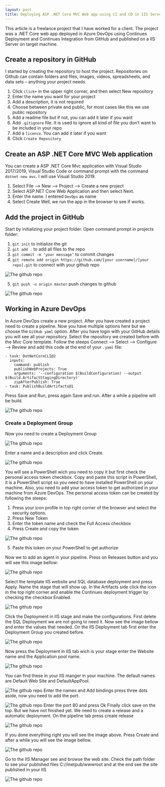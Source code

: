 ```yaml
---
layout: post
title: Deploying ASP .NET Core MVC Web app using CI and CD in IIS Server from Azure DevOps
---
```



This article is a freelance project that I have worked for a client. The project was a .NET Core web app deployed in Azure DevOps using Continues Deployment and Continues Integration from GitHub and published on a IIS Server on target machine.


## Create a repository in GitHub

I started by creating the repository to host the project. Repositories on Github can contain folders and files, images, videos, spreadsheets, and data sets – anything your project needs. 
1.	Click `click+` in the upper right corner, and then select New repository
2.	Enter the name you want for your project
3.	Add a description, it is not required
4.	Choose between private and public, for most cases like this we use public repository
5.	Add a readme file but if not, you can add it later if you want
6.	Add `.gitignore` file. It is used to ignore all kind of file you don’t want to be included in your repo
7.	Add a `licence`. You can add it later if you want
8.	Click `Create Repository`

## Create an ASP .NET Core MVC Web application

You can create a ASP .NET Core Mvc application with Visual Studio 2017/2019, Visual Studio Code or command prompt with the command `dotnet new mvc`.
I will use Visual Studio 2019.
1.	Select File --> New --> Project --> Create a new project
2.	Select ASP.NET Core Web Application and then select Next.
3.	Enter the name. I entered `DevOps` as name
4.	Select Create
Well, we run the app in the browser to see if works.

## Add the project in GitHub

Start by initializing your project folder. Open command prompt in projects folder:
1.	`git init` to initialize the git
2.	`git add .` to add all files to the repo
3.	`git commit -m 'your message'` to commit changes
4.	`git remote add origin https://github.com/[your username]/[your repo].git` to connect with your github repo

![The github repo](/images/fifthPost/GithubRepo.PNG)

5.	`git push -u origin master` push changes to github

![The github repo](/images/fifthPost/PushToGitHub.PNG)

 


## Working in Azure DevOps

In Azure DevOps create a new project. After you have created a project need to create a pipeline. Now you have multiple options here but we choose the `GitHub yaml` option. 
After you have login with your GitHub details you will see all your repository. Select the repository we created before with the Mvc Core template. Follow the steeps Connect --> Select --> Configure --> Review  and add this code at the end of your `.yaml` file:

```
- task: DotNetCoreCLI@2
  inputs:
    command: publish
    publishWebProjects: True
    arguments: '--configuration $(BuildConfiguration) --output $(Build.ArtifactStagingDirectory)'
    zipAfterPublish: True
- task: PublishBuildArtifacts@1
```

Press Save and Run, press again Save and run. After a while a pipeline will be build.

![The github repo](/images/fifthPost/Build.PNG)
 
### Create a Deployment Group

Now you need to create a Deployment Group

 ![The github repo](/images/FifthPost/DeploymentGroup.PNG)
 
Enter a name and a description and click Create. 

 ![The github repo](/images/fifthPost/DeploymentGroupScript.PNG)

You will see a PowerShell wich you need to copy it but first check the personal access token checkbox. Copy and paste this script in PowerShell, it is a PowerShell script so you need to have installed PowerShell on your machine. Also, you need to add your access token to get authorized in your machine from Azure DevOps. The personal access token can be created by following the steeps: 
1.	Press your icon profile in top right corner of the browser and select the security options.
2.	Press New Token
3.	Enter the token name and check the Full Access checkbox
4.	Press Create and copy the token 
 
 ![The github repo](/images/fifthPost/Token.PNG)

5.	Paste this token on your PowerShell to get authorize
  
Now we to add an agent in your pipeline. Press on Releases button and you will see this image bellow:

 ![The github repo](/images/fifthPost/SelectTemplateRelease.PNG)

Select the template IIS website and SQL database deployment and press Apply. Name the stage that will show up. In the Artifacts side click the icon in the top right corner and enable the Continues deployment trigger by checking the checkbox Enabled.

![The github repo](/images/fifthPost/ICon.PNG)
 
Click the Deployment in IIS stage and make the configurations.
First delete the SQL Deployment we are not going to need it.  Now see the image bellow and enter the values that needed. On the IIS Deployment tab first enter the Deployment Group you created before.
 

 ![The github repo](/images/fifthPost/IISDeployment.PNG)

Now press the Deployment in IIS tab wich is your stage enter the Website name and the Application pool name. 
  
  ![The github repo](/images/fifthPost/DeploymentInIIS.PNG)

You can find these in your IIS manger in your machine. The default names are Default Web Site and DefaultAppPool.

 ![The github repo](/images/fifthPost/IISManager.PNG)
Enter the names and Add bindings press three dots aside, now you need to add the port.
 
  ![The github repo](/images/fifthPost/port80.PNG)
Enter the port 80 and press Ok
Finally click save on the top. But we have not finished yet. We need to create a release and a automatic deployment. On the pipeline tab press create release 
 
  ![The github repo](/images/fifthPost/release.PNG)

If you done everything right you will see the image above. Press Create and after a while you will see the image bellow.
 
  ![The github repo](/images/fifthPost/success.PNG)

Go to the IIS Manager see and browse the web site.
Check the path folder to see your published files C://inetpub/wwwroot and at the end see the site published in your IIS
 
  ![The github repo](/images/fifthPost/site.PNG)
